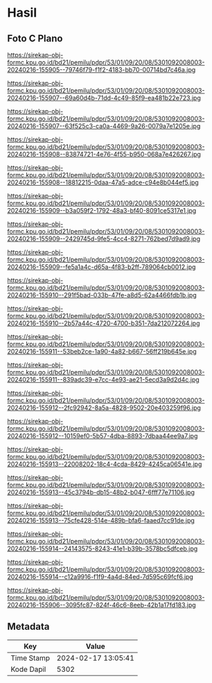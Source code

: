 # Hasil

## Foto C Plano

https://sirekap-obj-formc.kpu.go.id/bd21/pemilu/pdpr/53/01/09/20/08/5301092008003-20240216-155905--79746f79-f1f2-4183-bb70-00714bd7c46a.jpg

https://sirekap-obj-formc.kpu.go.id/bd21/pemilu/pdpr/53/01/09/20/08/5301092008003-20240216-155907--69a60d4b-71dd-4c49-85f9-ea481b22e723.jpg

https://sirekap-obj-formc.kpu.go.id/bd21/pemilu/pdpr/53/01/09/20/08/5301092008003-20240216-155907--63f525c3-ca0a-4469-9a26-0079a7e1205e.jpg

https://sirekap-obj-formc.kpu.go.id/bd21/pemilu/pdpr/53/01/09/20/08/5301092008003-20240216-155908--83874721-4e76-4f55-b950-068a7e426267.jpg

https://sirekap-obj-formc.kpu.go.id/bd21/pemilu/pdpr/53/01/09/20/08/5301092008003-20240216-155908--18812215-0daa-47a5-adce-c94e8b044ef5.jpg

https://sirekap-obj-formc.kpu.go.id/bd21/pemilu/pdpr/53/01/09/20/08/5301092008003-20240216-155909--b3a059f2-1792-48a3-bf40-8091ce5317e1.jpg

https://sirekap-obj-formc.kpu.go.id/bd21/pemilu/pdpr/53/01/09/20/08/5301092008003-20240216-155909--2429745d-9fe5-4cc4-8271-762bed7d9ad9.jpg

https://sirekap-obj-formc.kpu.go.id/bd21/pemilu/pdpr/53/01/09/20/08/5301092008003-20240216-155909--fe5a1a4c-d65a-4f83-b2ff-789064cb0012.jpg

https://sirekap-obj-formc.kpu.go.id/bd21/pemilu/pdpr/53/01/09/20/08/5301092008003-20240216-155910--291f5bad-033b-47fe-a8d5-62a4466fdb1b.jpg

https://sirekap-obj-formc.kpu.go.id/bd21/pemilu/pdpr/53/01/09/20/08/5301092008003-20240216-155910--2b57a44c-4720-4700-b351-7da212072264.jpg

https://sirekap-obj-formc.kpu.go.id/bd21/pemilu/pdpr/53/01/09/20/08/5301092008003-20240216-155911--53beb2ce-1a90-4a82-b667-56ff219b645e.jpg

https://sirekap-obj-formc.kpu.go.id/bd21/pemilu/pdpr/53/01/09/20/08/5301092008003-20240216-155911--839adc39-e7cc-4e93-ae21-5ecd3a9d2d4c.jpg

https://sirekap-obj-formc.kpu.go.id/bd21/pemilu/pdpr/53/01/09/20/08/5301092008003-20240216-155912--2fc92942-8a5a-4828-9502-20e403259f96.jpg

https://sirekap-obj-formc.kpu.go.id/bd21/pemilu/pdpr/53/01/09/20/08/5301092008003-20240216-155912--10159ef0-5b57-4dba-8893-7dbaa44ee9a7.jpg

https://sirekap-obj-formc.kpu.go.id/bd21/pemilu/pdpr/53/01/09/20/08/5301092008003-20240216-155913--22008202-18c4-4cda-8429-4245ca06541e.jpg

https://sirekap-obj-formc.kpu.go.id/bd21/pemilu/pdpr/53/01/09/20/08/5301092008003-20240216-155913--45c3794b-db15-48b2-b047-6fff77e71106.jpg

https://sirekap-obj-formc.kpu.go.id/bd21/pemilu/pdpr/53/01/09/20/08/5301092008003-20240216-155913--75cfe428-514e-489b-bfa6-faaed7cc91de.jpg

https://sirekap-obj-formc.kpu.go.id/bd21/pemilu/pdpr/53/01/09/20/08/5301092008003-20240216-155914--24143575-8243-41e1-b39b-3578bc5dfceb.jpg

https://sirekap-obj-formc.kpu.go.id/bd21/pemilu/pdpr/53/01/09/20/08/5301092008003-20240216-155914--c12a9916-f1f9-4a4d-84ed-7d595c69fcf6.jpg

https://sirekap-obj-formc.kpu.go.id/bd21/pemilu/pdpr/53/01/09/20/08/5301092008003-20240216-155906--3095fc87-824f-46c6-8eeb-42b1a17fd183.jpg


## Metadata

| Key        | Value               |
| ---------- | ------------------- |
| Time Stamp | 2024-02-17 13:05:41 |
| Kode Dapil | 5302                |



